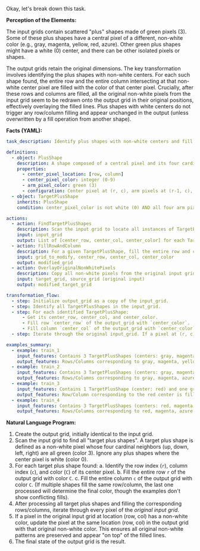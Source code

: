 Okay, let's break down this task.

**Perception of the Elements:**

The input grids contain scattered "plus" shapes made of green pixels (3). Some of these plus shapes have a central pixel of a different, non-white color (e.g., gray, magenta, yellow, red, azure). Other green plus shapes might have a white (0) center, and there can be other isolated pixels or shapes.

The output grids retain the original dimensions. The key transformation involves identifying the plus shapes with non-white centers. For each such shape found, the entire row and the entire column intersecting at that non-white center pixel are filled with the color of that center pixel. Crucially, after these rows and columns are filled, all the original non-white pixels from the input grid seem to be redrawn onto the output grid in their original positions, effectively overlaying the filled lines. Plus shapes with white centers do not trigger any row/column filling and appear unchanged in the output (unless overwritten by a fill operation from another shape).

**Facts (YAML):**


```yaml
task_description: Identify plus shapes with non-white centers and fill the corresponding row and column with the center's color, then overlay all original non-white pixels.

definitions:
  - object: PlusShape
    description: A shape composed of a central pixel and its four cardinal neighbors.
    properties:
      - center_pixel_location: [row, column]
      - center_pixel_color: integer (0-9)
      - arm_pixel_color: green (3)
      - configuration: Center pixel at (r, c), arm pixels at (r-1, c), (r+1, c), (r, c-1), (r, c+1).
  - object: TargetPlusShape
    inherits: PlusShape
    condition: center_pixel_color is not white (0) AND all four arm pixels are green (3).

actions:
  - action: FindTargetPlusShapes
    description: Scan the input grid to locate all instances of TargetPlusShapes.
    input: input_grid
    output: List of [center_row, center_col, center_color] for each TargetPlusShape found.
  - action: FillRowAndColumn
    description: For a given TargetPlusShape, fill the entire row and column corresponding to its center location with its center color.
    input: grid_to_modify, center_row, center_col, center_color
    output: modified_grid
  - action: OverlayOriginalNonWhitePixels
    description: Copy all non-white pixels from the original input grid onto the target grid.
    input: target_grid, source_grid (original input)
    output: modified_target_grid

transformation_flow:
  - step: Initialize output_grid as a copy of the input_grid.
  - step: Identify all TargetPlusShapes in the input_grid.
  - step: For each identified TargetPlusShape:
      - Get its center_row, center_col, and center_color.
      - Fill row `center_row` of the output_grid with `center_color`.
      - Fill column `center_col` of the output_grid with `center_color`.
  - step: Iterate through the original input_grid. If a pixel at (r, c) is not white (0), set the pixel at (r, c) in the output_grid to that color.

examples_summary:
  - example: train_1
    input_features: Contains 3 TargetPlusShapes (centers: gray, magenta, yellow) and one green cross with a white center.
    output_features: Rows/Columns corresponding to gray, magenta, yellow centers are filled with those colors. Original shapes are overlaid. Green cross with white center is preserved but does not trigger filling.
  - example: train_2
    input_features: Contains 3 TargetPlusShapes (centers: gray, magenta, azure).
    output_features: Rows/Columns corresponding to gray, magenta, azure centers are filled with those colors. Original shapes are overlaid.
  - example: train_3
    input_features: Contains 1 TargetPlusShape (center: red) and one green cross with a white center.
    output_features: Row/Column corresponding to the red center is filled red. Original shapes are overlaid. Green cross with white center is preserved.
  - example: train_4
    input_features: Contains 3 TargetPlusShapes (centers: red, magenta, azure) and one green cross with a white center.
    output_features: Rows/Columns corresponding to red, magenta, azure centers are filled with those colors. Original shapes are overlaid. Green cross with white center is preserved.
```


**Natural Language Program:**

1.  Create the output grid, initially identical to the input grid.
2.  Scan the input grid to find all "target plus shapes". A target plus shape is defined as a non-white pixel whose four cardinal neighbors (up, down, left, right) are all green (color 3). Ignore any plus shapes where the center pixel is white (color 0).
3.  For each target plus shape found:
    a.  Identify the row index (`r`), column index (`c`), and color (`C`) of its center pixel.
    b.  Fill the entire row `r` of the output grid with color `C`.
    c.  Fill the entire column `c` of the output grid with color `C`. (If multiple shapes fill the same row/column, the last one processed will determine the final color, though the examples don't show conflicting fills).
4.  After processing all target plus shapes and filling the corresponding rows/columns, iterate through every pixel of the *original input grid*.
5.  If a pixel in the original input grid at location (row, col) has a non-white color, update the pixel at the same location (row, col) in the output grid with that original non-white color. This ensures all original non-white patterns are preserved and appear "on top" of the filled lines.
6.  The final state of the output grid is the result.